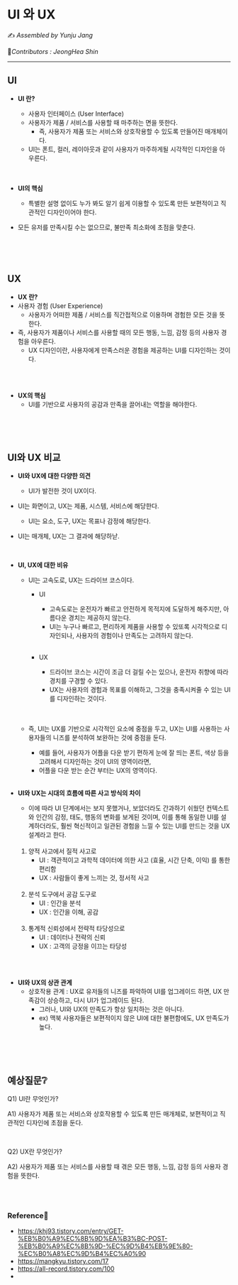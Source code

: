 # UI 와 UX

:writing_hand: *Assembled by Yunju Jang*

🤝*Contributors : JeongHea Shin*

<hr>





## UI

- <b>UI 란?</b>

  - 사용자 인터페이스 (User Interface)
  - 사용자가 제품 / 서비스를 사용할 때 마주하는 면을 뜻한다.
    - 즉, 사용자가 제품 또는 서비스와 상호작용할 수 있도록 만들어진 매개체이다.
  - UI는 폰트, 컬러, 레이아웃과 같이 사용자가 마주하게될 시각적인 디자인을 아우른다.

  <br/>

  <br/>

- <b>UI의 핵심</b>

  - 특별한 설명 없이도 누가 봐도 알기 쉽게 이용할 수 있도록 만든 보편적이고 직관적인 디자인이어야 한다.

- 모든 유저를 만족시킬 수는 없으므로, 불만족 최소화에 초점을 맞춘다.

<br/>

<br/>

<br/>

## UX

- <b>UX 란?</b>
- 사용자 경험 (User Experience)
  - 사용자가 어떠한 제품 / 서비스를 직간접적으로 이용하며 경험한 모든 것을 뜻한다.
- 즉, 사용자가 제품이나 서비스를 사용할 때의 모든 행동, 느낌, 감정 등의 사용자 경험을 아우른다.
  - UX 디자인이란, 사용자에게 만족스러운 경험을 제공하는 UI를 디자인하는 것이다.

<br/>

<br/>

- <b>UX의 핵심</b>
  - UI를 기반으로 사용자의 공감과 만족을 끌어내는 역할을 해야한다.

<br/>

<br/>

<br/>

## UI와 UX 비교

- <b>UI와 UX에 대한 다양한 의견</b>

  - UI가 발전한 것이 UX이다.

- UI는 화면이고, UX는 제품, 시스템, 서비스에 해당한다.

  - UI는 요소, 도구, UX는 목표나 감정에 해당한다.

- UI는 매개체, UX는 그 결과에 해당하낟.

  <br/>

- <b>UI, UX에 대한 비유</b>

  - UI는 고속도로, UX는 드라이브 코스이다.

    - UI

      - 고속도로는 운전자가 빠르고 안전하게 목적지에 도달하게 해주지만, 아름다운 경치는 제공하지 않는다.
      - UI는 누구나 빠르고, 편리하게 제품을 사용할 수 있또록 시각적으로 디자인되나, 사용자의 경험이나 만족도는 고려하지 않는다.

      <br/>

    - UX

      - 드라이브 코스는 시간이 조금 더 걸릴 수는 있으나, 운전자 취향에 따라 경치를 구경할 수 있다.
      - UX는 사용자의 경험과 목표를 이해하고, 그것을 충족시켜줄 수 있는 UI를 디자인하는 것이다.

    <br/>

    <br/>

  - 즉, UI는 UX를 기반으로 시각적인 요소에 중점을 두고, UX는 UI를 사용하는 사용자들의 니즈를 분석하여 보완하는 것에 중점을 둔다.

    - 예를 들어, 사용자가 어플을 다운 받기 편하게 눈에 잘 띄는 폰트, 색상 등을 고려해서 디자인하는 것이 UI의 영역이라면, 
    - 어플을 다운 받는 순간 부터는 UX의 영역이다.

  <br/>

- <b>UI와 UX는 시대의 흐름에 따른 사고 방식의 차이</b>

  - 이에 따라 UI 단계에서는 보지 못했거나, 보았더라도 간과하기 쉬웠던 컨텍스트와 인간의 감정, 태도, 행동의 변화를 보게된 것이며, 이를 통해 동일한 UI를 설계하더라도, 훨씬 혁신적이고 일관된 경험을 느낄 수 있는 UI를 만드는 것을 UX 설계라고 한다.

  <br/>

  1. 양적 사고에서 질적 사고로
     - UI : 객관적이고 과학적 데이터에 의한 사고 (효율, 시간 단축, 이익) 를 통한 편리함
     - UX : 사람들이 좋게 느끼는 것, 정서적 사고

  <br/>

  2. 분석 도구에서 공감 도구로
     - UI : 인간을 분석
     - UX : 인간을 이해, 공감

  <br/>

  3. 통계적 신뢰성에서 전략적 타당성으로
     - UI : 데이터나 전략의 신뢰
     - UX : 고객의 긍정을 이끄는 타당성


<br/>

<br/>

- <b>UI와 UX의 상관 관계</b>
  - 상호작용 관계 : UX로 유저들의 니즈를 파악하여 UI를 업그레이드 하면, UX 만족감이 상승하고, 다시 UI가 업그레이드 된다.
    - 그러나, UI와 UX의 만족도가 항상 일치하는 것은 아니다.
    - ex) 맥북 사용자들은 보편적이지 않은 UI에 대한 불편함에도, UX 만족도가 높다.

<br/>

<br/>

<br/>

## 예상질문❔

Q1) UI란 무엇인가?

A1) 사용자가 제품 또는 서비스와 상호작용할 수 있도록 만든 매개체로, 보편적이고 직관적인 디자인에 초점을 둔다.

<br/>

Q2) UX란 무엇인가?

A2) 사용자가 제품 또는 서비스를 사용할 때 겪은 모든 행동, 느낌, 감정 등의 사용자 경험을 뜻한다.

<br/>

<br/>

### Reference📖

- https://khj93.tistory.com/entry/GET-%EB%B0%A9%EC%8B%9D%EA%B3%BC-POST-%EB%B0%A9%EC%8B%9D-%EC%9D%B4%EB%9E%80-%EC%B0%A8%EC%9D%B4%EC%A0%90
- https://mangkyu.tistory.com/17
- https://all-record.tistory.com/100
-
